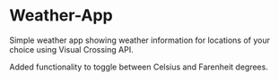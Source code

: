 # Weather-App
Simple weather app showing weather information for locations of your choice using Visual Crossing API.

Added functionality to toggle between Celsius and Farenheit degrees.
